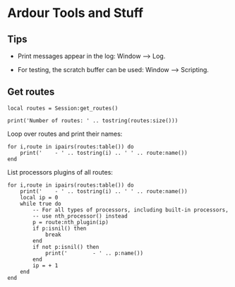 Ardour Tools and Stuff
======================

Tips
----

- Print messages appear in the log: Window --> Log.

- For testing, the scratch buffer can be used: Window --> Scripting.


Get routes
----------

```
local routes = Session:get_routes()

print('Number of routes: ' .. tostring(routes:size()))
```

Loop over routes and print their names:
```
for i,route in ipairs(routes:table()) do
	print('    - ' .. tostring(i) .. ' ' .. route:name())
end
```

List processors plugins of all routes:
```
for i,route in ipairs(routes:table()) do
	print('    - ' .. tostring(i) .. ' ' .. route:name())
	local ip = 0
	while true do
	    -- For all types of processors, including built-in processors,
	    -- use nth_processor() instead
		p = route:nth_plugin(ip) 
		if p:isnil() then
			break
		end
		if not p:isnil() then
			print('        - ' .. p:name())
		end
		ip = + 1
	end
end
```
